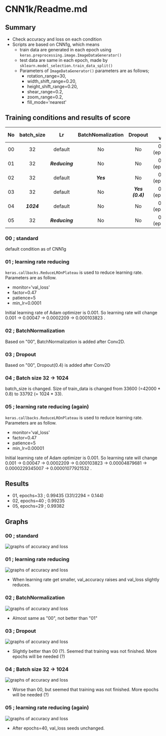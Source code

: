 # CNN1k/Readme.md

## Summary
- Check accuracy and loss on each condition
- Scripts are based on CNN1g, which means
  - train data are generated in each epoch using ```keras.preprocessing.image.ImageDataGenerator()```
  - test data are same in each epoch, made by ```sklearn.model_selection.train_data_split()```
  - Parameters of ```ImageDataGenerator()``` parameters are as follows;
    - rotation_range=30,
    - width_shift_range=0.20,
    - height_shift_range=0.20,
    - shear_range=0.2,
    - zoom_range=0.2,
    - fill_mode='nearest'

## Training conditions and results of score

| No | batch_size | Lr | BatchNomalization | Dropout | Min of val_loss | Max of val_accuracy | Score |
| :-: | :-:        |:-: | :-:               | :-: | :-: | :-: |:-:|
| 00  | 32 | default  | No | No | 0.03139 (epochs=15) | 0.99214 (epochs=34) | |
| 01  | 32 | ***Reducing*** | No | No | 0.02601 (epochs=33) | 0.99452 (epochs=34) | 0.99435 (epochs=33) |
| 02  | 32 | default  | ***Yes***| No | 0.03156 (epochs=40) | 0.99369 (epochs=40) |0.99235 (epochs=40)|
| 03  | 32 | default  | No | ***Yes (0.4)*** | 0.03247 (epochs=39) | 0.99167 (epochs=45) | |
| 04 | ***1024***| default  | No | No |0.03475 (epochs=46)|0.98977 (epochs=46)||
| 05 | 32 |  ***Reducing*** | No | No | 0.02909 (epochs=29) | 0.99417 (epochs=59) |0.99382 (epochs=29)|

### 00 ; standard
 default condition as of CNN1g

### 01 ; learning rate reducing
 ```keras.callbacks.ReduceLROnPlateau``` is used to reduce learning rate. Parameters are as follow.

 - monitor='val_loss'
 - factor=0.47
 - patience=5
 - min_lr=0.0001

 Initial learning rate of Adam optimizer is 0.001. So learning rate will change 0.001 -> 0.00047 -> 0.0002209 -> 0.000103823 .

### 02 ; BatchNormalization
 Based on "00", BatchNormalization is added after Conv2D.

### 03 ; Dropout
 Based on "00", Dropout(0.4) is added after Conv2D

### 04 ; Batch size 32 -> 1024
 batch_size is changed. Size of train_data is changed from 33600 (=42000 \* 0.8) to 33792 (= 1024 \* 33).

 ### 05 ; learning rate reducing (again)
  ```keras.callbacks.ReduceLROnPlateau``` is used to reduce learning rate. Parameters are as follow.

  - monitor='val_loss'
  - factor=0.47
  - patience=5
  - min_lr=0.00001

  Initial learning rate of Adam optimizer is 0.001. So learning rate will change 0.001 -> 0.00047 -> 0.0002209 -> 0.000103823 -> 0.00004879681 -> 0.0000229345007 -> 0.00001077921532 .

## Results
- 01, epochs=33 ; 0.99435 (331/2294 = 0.144)
- 02, epochs=40 ; 0.99235
- 05, epochs=29 ; 0.99382

## Graphs
### 00 ; standard
![graphs of accuracy and loss](./00/CNN1k_00.svg)

### 01 ; learning rate reducing
![graphs of accuracy and loss](./01/CNN1k_01.svg)

- When learning rate get smaller, val_accuracy raises and val_loss slightly reduces.

### 02 ; BatchNormalization
![graphs of accuracy and loss](./02/CNN1k_02.svg)

- Almost same as "00", not better than "01"

### 03 ; Dropout
![graphs of accuracy and loss](./03/CNN1k_03.svg)

- Slightly better than 00 (?). Seemed that training was not finished. More epochs will be needed (?)

### 04 ; Batch size 32 -> 1024
![graphs of accuracy and loss](./04/CNN1k_04.svg)

- Worse than 00, but seemed that training was not finished. More epochs will be needed (?)

### 05 ; learning rate reducing (again)
![graphs of accuracy and loss](./05/CNN1k_05.svg)

- After epochs=40, val_loss seeds unchanged.
